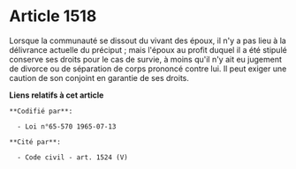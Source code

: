 # Article 1518

Lorsque la communauté se dissout du vivant des époux, il n'y a pas lieu à la délivrance actuelle du préciput ; mais l'époux
au profit duquel il a été stipulé conserve ses droits pour le cas de survie, à moins qu'il n'y ait eu jugement de divorce ou
de séparation de corps prononcé contre lui. Il peut exiger une caution de son conjoint en garantie de ses droits.

**Liens relatifs à cet article**

	**Codifié par**:

	  - Loi n°65-570 1965-07-13

	**Cité par**:

	  - Code civil - art. 1524 (V)
